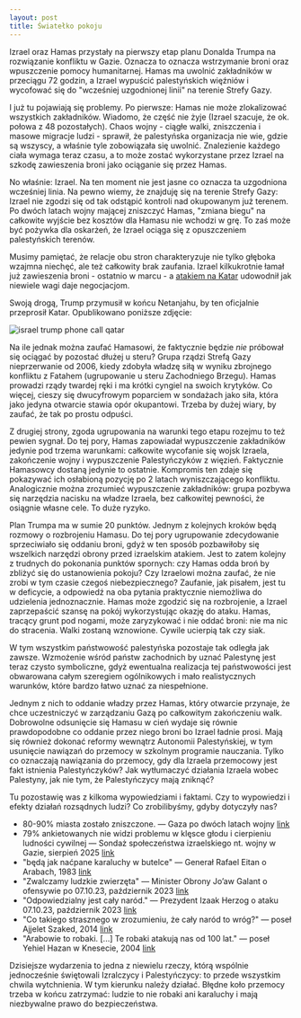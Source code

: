 ```yaml
---
layout: post
title: Światełko pokoju
---
```


Izrael oraz Hamas przystały na pierwszy etap planu Donalda Trumpa na rozwiązanie konfliktu w Gazie. Oznacza to oznacza wstrzymanie broni oraz wpuszczenie pomocy humanitarnej. Hamas ma uwolnić zakładników w przeciągu 72 godzin, a Izrael wypuścić palestyńskich więźniów i wycofować się do "wcześniej uzgodnionej linii" na terenie Strefy Gazy. 

I już tu pojawiają się problemy. Po pierwsze: Hamas nie może zlokalizować wszystkich zakładników. Wiadomo, że część nie żyje (Izrael szacuje, że ok. połowa z 48 pozostałych). Chaos wojny - ciągłe walki, zniszczenia i masowe migracje ludzi - sprawił, że palestyńska organizacja nie wie, gdzie są wszyscy, a właśnie tyle zobowiązała się uwolnić. Znalezienie każdego ciała wymaga teraz czasu, a to może zostać wykorzystane przez Izrael na szkodę zawieszenia broni jako ociąganie się przez Hamas. 

No właśnie: Izrael. Na ten moment nie jest jasne co oznacza ta uzgodniona wcześniej linia. Na pewno wiemy, że znajduję się na terenie Strefy Gazy: Izrael nie zgodzi się od tak odstąpić kontroli nad okupowanym już terenem. Po dwóch latach wojny mającej zniszczyć Hamas, "zmiana biegu" na całkowite wyjście bez kosztów dla Hamasu nie wchodzi w grę. To zaś może być pożywka dla oskarżeń, że Izrael ociąga się z opuszczeniem palestyńskich terenów. 

Musimy pamiętać, że relacje obu stron charakteryzuje nie tylko głęboka wzajmna niechęć, ale też całkowity brak zaufania. Izrael kilkukrotnie łamał już zawieszenia broni - ostatnio w marcu - a [atakiem na Katar](https://abumarkey.github.io/arabizmy/katar-izrael-atak/)  udowodnił jak niewiele wagi daje negocjacjom. 

Swoją drogą, Trump przymusił w końcu Netanjahu, by ten oficjalnie przeprosił Katar. Opublikowano poniższe zdjęcie:

![israel trump phone call qatar](https://github.com/user-attachments/assets/190a45a2-0890-4364-baea-fb76414f2aef)

Na ile jednak można zaufać Hamasowi, że faktycznie będzie _nie_ próbował się ociągać by pozostać dłużej u steru? Grupa rządzi Strefą Gazy nieprzerwanie od 2006, kiedy zdobyła władzę siłą w wyniku zbrojnego konfliktu z Fatahem (ugrupowanie u steru Zachodniego Brzegu). Hamas prowadzi rządy twardej ręki i ma krótki cyngiel na swoich krytyków. Co więcej, cieszy się dwucyfrowym poparciem w sondażach jako siła, która jako jedyna otwarcie stawia opór okupantowi. Trzeba by dużej wiary, by zaufać, że tak po prostu odpuści. 

Z drugiej strony, zgoda ugrupowania na warunki tego etapu rozejmu to też pewien sygnał. Do tej pory, Hamas zapowiadał wypuszczenie zakładników jedynie pod trzema warunkami: całkowite wycofanie się wojsk Izraela, zakończenie wojny i wypuszczenie Palestyńczyków z więzień. Faktycznie Hamasowcy dostaną jedynie to ostatnie. Kompromis ten zdaje się pokazywać ich osłabioną pozycję po 2 latach wyniszczającego konfliktu. Analogicznie można zrozumieć wypuszczenie zakładników: grupa pozbywa się narzędzia nacisku na władze Izraela, bez całkowitej pewności, że osiągnie własne cele. To duże ryzyko.

Plan Trumpa ma w sumie 20 punktów. Jednym z kolejnych kroków będą rozmowy o rozbrojeniu Hamasu. Do tej pory ugrupowanie zdecydowanie sprzeciwiało się oddaniu broni, gdyż w ten sposób pozbawiłoby się wszelkich narzędzi obrony przed izraelskim atakiem. Jest to zatem kolejny z trudnych do pokonania punktów spornych: czy Hamas odda broń by zbliżyć się do ustanowienia pokoju? Czy Izraelowi można zaufać, że nie zrobi w tym czasie czegoś niebezpiecznego? Zaufanie, jak pisałem, jest tu w deficycie, a odpowiedź na oba pytania praktycznie niemożliwa do udzielenia jednoznacznie. Hamas może zgodzić się na rozbrojenie, a Izrael zaprzepaścić szansę na pokój wykorzystując okazję do ataku. Hamas, tracący grunt pod nogami, może zaryzykować i nie oddać broni: nie ma nic do stracenia. Walki zostaną wznowione. Cywile ucierpią tak czy siak. 

W tym wszystkim państwowość palestyńska pozostaje tak odległa jak zawsze. Wzmożenie wśród państw zachodnich by uznać Palestynę jest teraz czysto symboliczne, gdyż ewentualna realizacja tej państwowości jest obwarowana całym szeregiem ogólnikowych i mało realistycznych warunków, które bardzo łatwo uznać za niespełnione. 

Jednym z nich to oddanie władzy przez Hamas, który otwarcie przynaje, że chce uczestniczyć w zarządzaniu Gazą po całkowitym zakończeniu walk. Dobrowolne odsunięcie się Hamasu w cień wydaje się równie prawdopodobne co oddanie przez niego broni bo Izrael ładnie prosi. Mają się również dokonać reformy wewnątrz Autonomii Palestyńskiej, w tym usunięcie nawiązań do przemocy w szkolnym programie nauczania. Tylko co oznaczają nawiązania do przemocy, gdy dla Izraela przemocowy jest fakt istnienia Palestyńczyków? Jak wytłumaczyć działania Izraela wobec Palestyny, jak nie tym, że Palestyńczycy mają zniknąć?

Tu pozostawię was z kilkoma wypowiedziami i faktami. Czy to wypowiedzi i efekty działań rozsądnych ludzi? Co zrobilibyśmy, gdyby dotyczyły nas? 

* 80-90% miasta zostało zniszczone. — Gaza po dwóch latach wojny [link](https://www.bbc.co.uk/news/resources/idt-217c6a28-4a90-4d47-a91c-13113a7dc7db)
* 79% ankietowanych nie widzi problemu w klęsce głodu i cierpieniu ludności cywilnej — Sondaż społeczeństwa izraelskiego nt. wojny w Gazie, sierpień 2025 [link](https://www.dw.com/en/how-do-israelis-see-gaza-war-and-palestinian-suffering/a-73600368)
* "będą jak naćpane karaluchy w butelce" — Generał Rafael Eitan o Arabach, 1983 [link](https://www.nytimes.com/2004/11/24/obituaries/rafael-eitan-75-exgeneral-and-chief-of-staff-in-israel-dies.html)
* "Zwalczamy ludzkie zwierzęta" — Minister Obrony Jo’aw Galant o ofensywie po 07.10.23, październik 2023 [link](https://x.com/AJEnglish/status/1711376122674303191)
* "Odpowiedzialny jest cały naród." — Prezydent Izaak Herzog o ataku 07.10.23, październik 2023 [link](https://www.huffpost.com/entry/israel-gaza-isaac-herzog_n_65295ee8e4b03ea0c004e2a8)
* "Co takiego strasznego w zrozumieniu, że cały naród to wróg?" — poseł Ajjelet Szaked, 2014 [link](https://www.aljazeera.com/news/2017/10/4/video-israelis-back-killing-transfer-of-palestinians)
* "Arabowie to robaki. [...] Te robaki atakują nas od 100 lat." — poseł Yehiel Hazan w Knesecie, 2004 [link](https://www.aljazeera.com/news/2004/12/13/israeli-mp-arabs-are-worms)

Dzisiejsze wydarzenia to jedna z niewielu rzeczy, którą wspólnie jednocześnie świętowali Izralczycy i Palestyńczycy: to przede wszystkim chwila wytchnienia. W tym kierunku należy działać. Błędne koło przemocy trzeba w końcu zatrzymać: ludzie to nie robaki ani karaluchy i mają niezbywalne prawo do bezpieczeństwa. 
